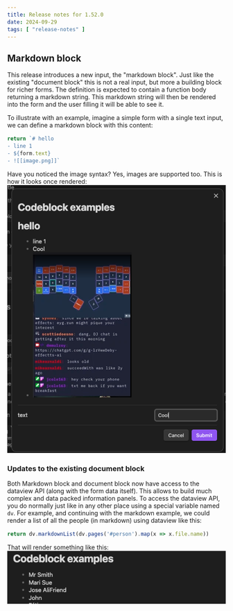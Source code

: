 ```yaml
---
title: Release notes for 1.52.0
date: 2024-09-29
tags: [ "release-notes" ]
---
```


## Markdown block

This release introduces a new input, the "markdown block".
Just like the existing "document block" this is not a real input, but more a building block for richer forms.
The definition is expected to contain a function body returning a markdown string. This markdown string will then be rendered
into the form and the user filling it will be able to see it.

To illustrate with an example, imagine a simple form with a single text input, we can define a markdown block with this content:

```js
return `# hello
- line 1
- ${form.text}
- ![[image.png]]`
```

Have you noticed the image syntax? Yes, images are supported too.
This is how it looks once rendered:
![form containing markdown block](<Screenshot 2024-09-29 at 20.03.34.png>)

### Updates to the existing document block

Both Markdown block and document block now have access to the dataview API (along with the form data itself).
This allows to build much complex and data packed information panels.
To access the dataview API, you do normally just like in any other place using a special variable named `dv`.
For example, and continuing with the markdown example, we could render a list of all the people (in markdown) using dataview
like this:

```js
return dv.markdownList(dv.pages('#person').map(x => x.file.name))
```

That will render something like this:
![markdown using dataview](<Screenshot 2024-09-29 at 20.32.35.png>)
